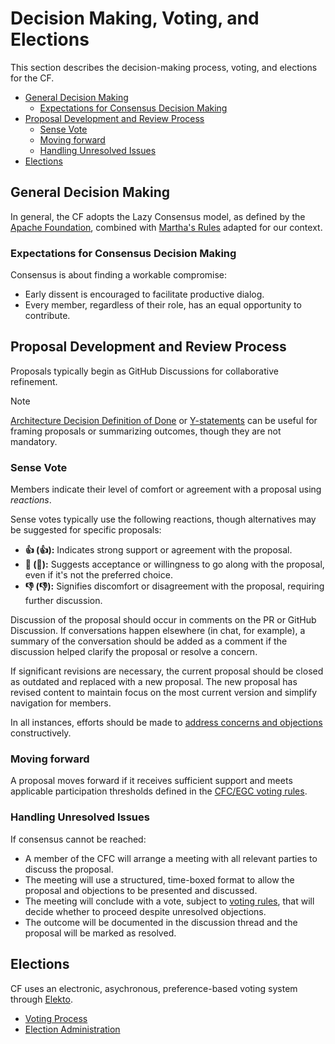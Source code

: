 # Decision Making, Voting, and Elections

This section describes the decision-making process, voting, and elections for the CF.

- [General Decision Making](#general-decision-making)
    - [Expectations for Consensus Decision Making](#expectations-for-consensus-decision-making)
- [Proposal Development and Review Process](#proposal-development-and-review-process)
    - [Sense Vote](#sense-vote)
    - [Moving forward](#moving-forward)
    - [Handling Unresolved Issues](#handling-unresolved-issues)
- [Elections](#elections)

## General Decision Making

In general, the CF adopts the Lazy Consensus model, as defined by the [Apache Foundation](https://community.apache.org/committers/decisionMaking.html), combined with [Martha's Rules](https://digitalcommons.unl.edu/cgi/viewcontent.cgi?article=1825&context=sociologyfacpub) adapted for our context.

### Expectations for Consensus Decision Making

Consensus is about finding a workable compromise:

- Early dissent is encouraged to facilitate productive dialog.
- Every member, regardless of their role, has an equal opportunity to contribute.

## Proposal Development and Review Process

Proposals typically begin as GitHub Discussions for collaborative refinement.

> [!NOTE]
> [Architecture Decision Definition of Done][ADD] or [Y-statements][y-statements] can be useful for framing proposals or summarizing outcomes, though they are not mandatory.

[ADD]: https://www.ozimmer.ch/practices/2020/05/22/ADDefinitionOfDone.html
[y-statements]: https://medium.com/olzzio/y-statements-10eb07b5a177

### Sense Vote

Members indicate their level of comfort or agreement with a proposal using *reactions*.

Sense votes typically use the following reactions, though alternatives may be suggested for specific proposals:

- **👍 (:+1:):** Indicates strong support or agreement with the proposal.
- **👀 (:eyes:):** Suggests acceptance or willingness to go along with the proposal, even if it's not the preferred choice.
- **👎 (:-1:):** Signifies discomfort or disagreement with the proposal, requiring further discussion.

Discussion of the proposal should occur in comments on the PR or GitHub Discussion. If conversations happen elsewhere (in chat, for example), a summary of the conversation should be added as a comment if the discussion helped clarify the proposal or resolve a concern.

If significant revisions are necessary, the current proposal should be closed as outdated and replaced with a new proposal.
The new proposal has revised content to maintain focus on the most current version and simplify navigation for members.

In all instances, efforts should be made to [address concerns and objections](#handling-unresolved-issues) constructively.

### Moving forward

A proposal moves forward if it receives sufficient support and meets applicable participation thresholds defined in the [CFC/EGC voting rules][cfc-sv].

[cfc-sv]: ./3-cf-council.md#voting

### Handling Unresolved Issues

If consensus cannot be reached:

- A member of the CFC will arrange a meeting with all relevant parties to discuss the proposal.
- The meeting will use a structured, time-boxed format to allow the proposal and objections to be presented and discussed.
- The meeting will conclude with a vote, subject to [voting rules][cfc-sv], that will decide whether to proceed despite unresolved objections.
- The outcome will be documented in the discussion thread and the proposal will be marked as resolved.

## Elections

CF uses an electronic, asychronous, preference-based voting system through [Elekto](https://elekto.dev/docs/).

- [Voting Process](https://elekto.dev/docs/voting/)
- [Election Administration](https://elekto.dev/docs/administration/)
